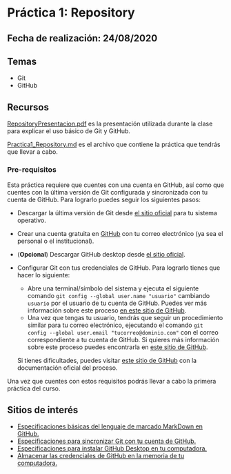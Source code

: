# Práctica 1: Repository

## Fecha de realización: 24/08/2020

## Temas

* Git
* GitHub

## Recursos

[RepositoryPresentacion.pdf](RepositoryPresentacion.pdf) es la presentación utilizada durante la clase para explicar el uso básico de Git y GitHub.

[Practica1_Repository.md](Practica1_Repository) es el archivo que contiene la práctica que tendrás que llevar a cabo.

### Pre-requisitos

Esta práctica requiere que cuentes con una cuenta en GitHub, así como que cuentes con la última versión de Git configurada y sincronizada con tu cuenta de GitHub. Para lograrlo puedes seguir los siguientes pasos:

* Descargar la última versión de Git desde [el sitio oficial](https://git-scm.com/downloads) para tu sistema operativo.
* Crear una cuenta gratuita en [GitHub](https://github.com/) con tu correo electrónico (ya sea el personal o el institucional).
* (**Opcional**) Descargar GitHub desktop desde [el sitio oficial](https://desktop.github.com/).
* Configurar Git con tus credenciales de GitHub. Para lograrlo tienes que hacer lo siguiente:
  - Abre una terminal/símbolo del sistema y ejecuta el siguiente comando `git config --global user.name "usuario"` cambiando `usuario` por el usuario de tu cuenta de GitHub. Puedes ver más información sobre este proceso [en este sitio de GitHub](https://docs.github.com/en/github/using-git/setting-your-username-in-git).
  - Una vez que tengas tu usuario, tendrás que seguir un procedimiento similar para tu correo electrónico, ejecutando el comando `git config --global user.email "tucorreo@dominio.com"` con el correo correspondiente a tu cuenta de GitHub. Si quieres más información sobre este proceso puedes encontrarla en [este sitio de GitHub](https://docs.github.com/en/github/setting-up-and-managing-your-github-user-account/setting-your-commit-email-address).

  Si tienes dificultades, puedes visitar [este sitio de GitHub](https://docs.github.com/en/github/getting-started-with-github/set-up-git) con la documentación oficial del proceso.

Una vez que cuentes con estos requisitos podrás llevar a cabo la primera práctica del curso.

## Sitios de interés

* [Especificaciones básicas del lenguaje de marcado MarkDown en GitHub.](https://docs.github.com/en/github/writing-on-github/basic-writing-and-formatting-syntax)
* [Especificaciones para sincronizar Git con tu cuenta de GitHub.](https://docs.github.com/en/github/getting-started-with-github/set-up-git)
* [Especificaciones para instalar GitHub Desktop en tu computadora.](https://docs.github.com/en/desktop/installing-and-configuring-github-desktop/setting-up-github-desktop)
* [Almacenar las credenciales de GitHub en la memoria de tu computadora.](https://docs.github.com/en/github/using-git/caching-your-github-credentials-in-git)
